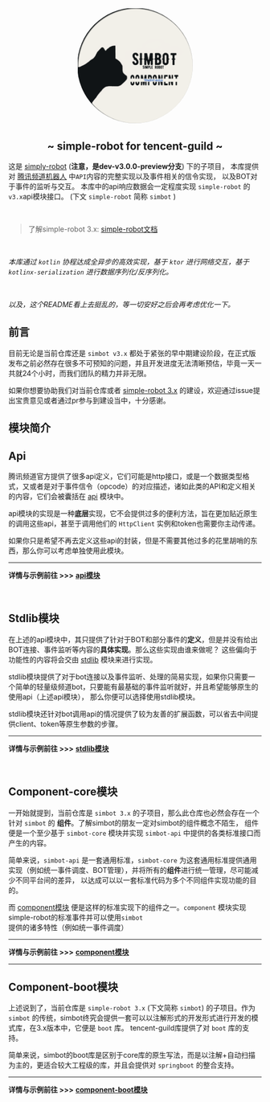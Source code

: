 #  

<div align="center">
<img src=".simbot/logo.png" alt="logo" style="width:230px; height:230px; border-radius:50%; " />
<h2>
    ~ simple-robot for tencent-guild ~ 
</h2>
</div>

这是 [simply-robot](https://github.com/ForteScarlet/simpler-robot/tree/dev-v3.0.0-preview) (**注意，是dev-v3.0.0-preview分支**)
下的子项目， 本库提供对 [腾讯频道机器人](https://bot.q.qq.com/wiki/develop/api/) 中`API`内容的完整实现以及事件相关的信令实现， 以及BOT对于事件的监听与交互。
本库中的api响应数据会一定程度实现 `simple-robot` 的`v3.x`api模块接口。 (下文 `simple-robot` 简称 `simbot` )

<br>

> 了解simple-robot 3.x: [simple-robot文档](https://www.yuque.com/simpler-robot/simpler-robot-doc/mudleb)

<br>


*本库通过 `kotlin` 协程达成全异步的高效实现，基于 `ktor` 进行网络交互，基于 `kotlinx-serialization` 进行数据序列化/反序列化。*


<br>

*以及，这个README看上去挺乱的，等一切安好之后会再考虑优化一下。*

## 前言

目前无论是当前仓库还是 `simbot v3.x` 都处于紧张的早中期建设阶段，在正式版发布之前必然存在很多不可预知的问题，并且开发进度无法清晰预估，毕竟一天一共就24个小时，而我们团队的精力并非无限。

如果你想要协助我们对当前仓库或者 [simple-robot 3.x](https://github.com/ForteScarlet/simpler-robot/tree/dev-v3.0.0-preview)
的建设，欢迎通过issue提出宝贵意见或者通过pr参与到建设当中，十分感谢。

## 模块简介

## Api

腾讯频道官方提供了很多api定义，它们可能是http接口，或是一个数据类型格式，又或者是对于事件信令（opcode）的对应描述，诸如此类的API和定义相关的内容，它们会被囊括在 [api](api) 模块中。

api模块的实现是一种**底层**实现，它不会提供过多的便利方法，旨在更加贴近原生的调用这些api，甚至于调用他们的 `HttpClient` 实例和token也需要你主动传递。

如果你只是希望不再去定义这些api的封装，但是不需要其他过多的花里胡哨的东西，那么你可以考虑单独使用此模块。

<hr>

**详情与示例前往 >>>** [**api模块**](api)

<br>

## Stdlib模块

在上述的api模块中，其只提供了针对于BOT和部分事件的**定义**，但是并没有给出BOT连接、事件监听等内容的**具体实现**。那么这些实现由谁来做呢？ 这些偏向于功能性的内容将会交由 [stdlib](stdlib) 模块来进行实现。

stdlib模块提供了对于bot连接以及事件监听、处理的简易实现，如果你只需要一个简单的轻量级频道bot，只要能有最基础的事件监听就好，并且希望能够原生的使用api（上述api模块）， 那么你便可以选择使用stdlib模块。

stdlib模块还针对bot调用api的情况提供了较为友善的扩展函数，可以省去中间提供client、token等原生参数的步骤。

<hr>

**详情与示例前往 >>>** [**stdlib模块**](stdlib)

<br>

## Component-core模块

一开始就提到，当前仓库是 `simbot 3.x` 的子项目，那么此仓库也必然会存在一个针对 `simbot` 的 **组件**。了解simbot的朋友一定对simbot的组件概念不陌生， 组件便是一个至少基于 `simbot-core`
模块并实现 `simbot-api` 中提供的各类标准接口而产生的内容。

简单来说，`simbot-api` 是一套通用标准，`simbot-core` 为这套通用标准提供通用实现（例如统一事件调度、BOT管理），并将所有的**组件**进行统一管理，尽可能减少不同平台间的差异，
以达成可以以一套标准代码为多个不同组件实现功能的目的。

而 [component模块](component) 便是这样的标准实现下的组件之一。`component` 模块实现simple-robot的标准事件并可以使用`simbot`提供的诸多特性（例如统一事件调度）


<hr>

**详情与示例前往 >>>** [**component模块**](component)

<hr>

## Component-boot模块

上述说到了，当前仓库是 `simple-robot 3.x` (下文简称 `simbot`) 的子项目。作为 `simbot` 的传统，simbot终究会提供一套可以以注解形式的开发形式进行开发的模式库，在3.x版本中，它便是 `boot`
库。 tencent-guild库提供了对 `boot` 库的支持。

简单来说，simbot的boot库是区别于core库的原生写法，而是以注解+自动扫描为主的，更适合较大工程级的库，并且会提供对 `springboot` 的整合支持。

<hr>

**详情与示例前往 >>>** [**component-boot模块**](component-boot)
